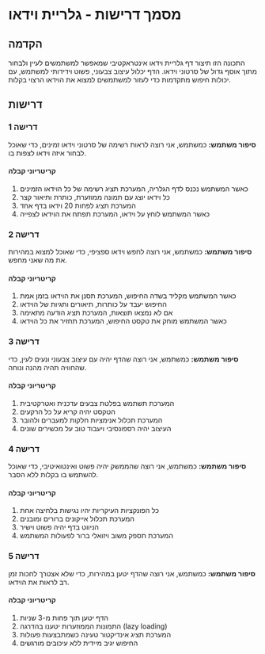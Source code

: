 # מסמך דרישות - גלריית וידאו

## הקדמה

התכונה הזו תיצור דף גלריית וידאו אינטראקטיבי שמאפשר למשתמשים לעיין ולבחור מתוך אוסף גדול של סרטוני וידאו. הדף יכלול עיצוב צבעוני, פשוט וידידותי למשתמש, עם יכולות חיפוש מתקדמות כדי לעזור למשתמשים למצוא את הוידאו הרצוי בקלות.

## דרישות

### דרישה 1

**סיפור משתמש:** כמשתמש, אני רוצה לראות רשימה של סרטוני וידאו זמינים, כדי שאוכל לבחור איזה וידאו לצפות בו.

#### קריטריוני קבלה

1. כאשר המשתמש נכנס לדף הגלריה, המערכת תציג רשימה של כל הוידאו הזמינים
2. כל וידאו יוצג עם תמונה ממוזערת, כותרת ותיאור קצר
3. המערכת תציג לפחות 20 וידאו בדף אחד
4. כאשר המשתמש לוחץ על וידאו, המערכת תפתח את הוידאו לצפייה

### דרישה 2

**סיפור משתמש:** כמשתמש, אני רוצה לחפש וידאו ספציפי, כדי שאוכל למצוא במהירות את מה שאני מחפש.

#### קריטריוני קבלה

1. כאשר המשתמש מקליד בשדה החיפוש, המערכת תסנן את הוידאו בזמן אמת
2. החיפוש יעבד על כותרות, תיאורים ותגיות של הוידאו
3. אם לא נמצאו תוצאות, המערכת תציג הודעה מתאימה
4. כאשר המשתמש מוחק את טקסט החיפוש, המערכת תחזיר את כל הוידאו

### דרישה 3

**סיפור משתמש:** כמשתמש, אני רוצה שהדף יהיה עם עיצוב צבעוני ונעים לעין, כדי שהחוויה תהיה מהנה ונוחה.

#### קריטריוני קבלה

1. המערכת תשתמש בפלטת צבעים עדכנית ואטרקטיבית
2. הטקסט יהיה קריא על כל הרקעים
3. המערכת תכלול אנימציות חלקות למעברים ולהובר
4. העיצוב יהיה רספונסיבי ויעבוד טוב על מכשירים שונים

### דרישה 4

**סיפור משתמש:** כמשתמש, אני רוצה שהממשק יהיה פשוט ואינטואיטיבי, כדי שאוכל להשתמש בו בקלות ללא הסבר.

#### קריטריוני קבלה

1. כל הפונקציות העיקריות יהיו נגישות בלחיצה אחת
2. המערכת תכלול אייקונים ברורים ומובנים
3. הניווט בדף יהיה פשוט וישיר
4. המערכת תספק משוב ויזואלי ברור לפעולות המשתמש

### דרישה 5

**סיפור משתמש:** כמשתמש, אני רוצה שהדף יטען במהירות, כדי שלא אצטרך לחכות זמן רב לראות את הוידאו.

#### קריטריוני קבלה

1. הדף יטען תוך פחות מ-3 שניות
2. התמונות הממוזערות יטענו בהדרגה (lazy loading)
3. המערכת תציג אינדיקטור טעינה כשמתבצעות פעולות
4. החיפוש יגיב מיידית ללא עיכובים מורגשים